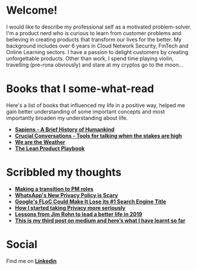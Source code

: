 # Welcome!

I would like to describe my professional self as a motivated problem-solver. I'm a product nerd who is curious to learn from customer problems and believing in creating products that transform our lives for the better. My background includes over 6 years in Cloud Network Security, FinTech and Online Learning sectors. I have a passion to delight customers by creating  unforgettable products. Other than work, I spend time playing violin, travelling (pre-rona obviously) and stare at my cryptos go to the moon...

# Books that I some-what-read

Here's a list of books that influenced my life in a positive way, helped me gain better understanding of some important concepts and most importantly broaden my understanding about life.

 - **[Sapiens - A Brief History of Humankind](https://read.amazon.com/kp/card?asin=B00ICN066A&preview=newtab&linkCode=kpe&ref_=cm_sw_r_kb_dp_JV75Fb1SKPJ5M&hideBuy=true&hideShare=true)**
 - **[Crucial Conversations - Tools for talking when the stakes are high](https://read.amazon.com/kp/card?asin=B005K0AYH4&preview=newtab&linkCode=kpe&ref_=cm_sw_r_kb_dp_x975Fb8H77W30&hideBuy=true&hideShare=true)**
 - **[We are the Weather](https://read.amazon.com/kp/card?asin=B07MYXDK94&preview=newtab&linkCode=kpe&ref_=cm_sw_r_kb_dp_kb85FbB89MZXK&hideBuy=true&hideShare=true)**
 - **[The Lean Product Playbook](https://read.amazon.com/kp/card?asin=B00SZ638C8&preview=newtab&linkCode=kpe&ref_=cm_sw_r_kb_dp_w.75Fb383YFPS&hideBuy=true&hideShare=true)**

# Scribbled my thoughts

- **[Making a transition to PM roles](engtopm.md)**
- **[WhatsApp's New Privacy Policy is Scary](whatsapp.md)**
- **[Google's FLoC Could Make It Lose its #1 Search Engine Title](floc.md)**
- **[How I started taking Privacy more seriously](privacy.md)**
- **[Lessons from Jim Rohn to lead a better life in 2019](https://medium.com/@Srivats1212/lessons-from-jim-rohn-to-lead-a-better-life-in-2019-4503ab7fbd3e)**
- **[This is my third post on medium and here’s what I have learnt so far](https://medium.com/@Srivats1212/this-is-my-third-post-on-medium-and-heres-what-i-have-learnt-so-far-253fbddd5a)**

# Social

Find me on **[Linkedin](https://www.linkedin.com/in/srivatsbharadwaj/)**
